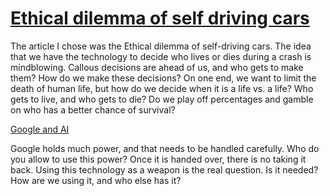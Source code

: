 # [Ethical dilemma of self driving cars](https://www.theglobeandmail.com/globe-drive/culture/technology/the-ethical-dilemmas-of-self-drivingcars/article37803470/)

The article I chose was the Ethical dilemma of self-driving cars. The idea that we have the technology to decide who lives or dies during a crash is mindblowing. Callous decisions are ahead of us, and who gets to make them? How do we make these decisions? On one end, we want to limit the death of human life, but how do we decide when it is a life vs. a life? Who gets to live, and who gets to die? Do we play off percentages and gamble on who has a better chance of survival?

[Google and AI](https://gizmodo.com/in-reversal-google-says-its-ai-will-not-be-used-for-we-1826649327)

Google holds much power, and that needs to be handled carefully. Who do you allow to use this power? Once it is handed over, there is no taking it back. Using this technology as a weapon is the real question. Is it needed? How are we using it, and who else has it? 